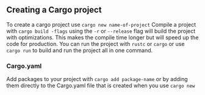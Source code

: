 ## Creating a Cargo project
To create a cargo project use `cargo new name-of-project`
Compile a project with `cargo build -flags` using the `-r` or `--release` flag will build the project with optimizations. This makes the compile time longer but will speed up the code for production.
You can run the project with `rustc` or `cargo` or use `cargo run` to build and run the project all in one command.

### Cargo.yaml
Add packages to your project with `cargo add package-name` or by adding them directly to the Cargo.yaml file that is created when you use `cargo new` 
